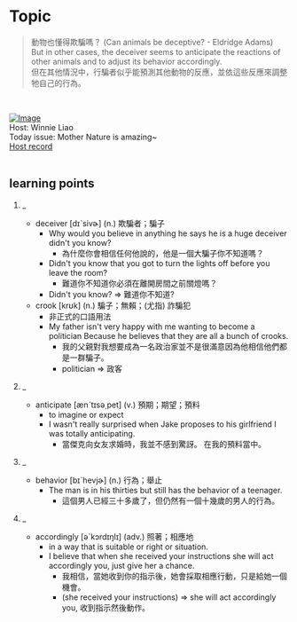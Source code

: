 # Topic

> 動物也懂得欺騙嗎？ (Can animals be deceptive? - Eldridge Adams) <br>
> But in other cases, the deceiver seems to anticipate the reactions of other animals and to adjust its behavior accordingly. <br>
> 但在其他情況中，行騙者似乎能預測其他動物的反應，並依這些反應來調整牠自己的行為。

 <br>

[![Image](https://cdn.voicetube.com/assets/thumbnails/40KRCazHyuw.jpg)](https://www.youtube.com/embed/40KRCazHyuw?rel=0&showinfo=0&cc_load_policy=0&controls=1&autoplay=1&iv_load_policy=3&playsinline=1&wmode=transparent&start=114&end=122&enablejsapi=1&origin=https://tw.voicetube.com&widgetid=1)<br>
Host: Winnie Liao
<br>Today issue: Mother Nature is amazing~
<br>
[Host record](https://cdn.voicetube.com/tmp/everyday_records/callmeboss901/2724.mp3)
<br><br>
## learning points
1. _
	* deceiver [dɪˋsivɚ] (n.) 欺騙者；騙子
        - Why would you believe in anything he says he is a huge deceiver didn't you know?
            + 為什麼你會相信任何他說的，他是一個大騙子你不知道嗎？
        - Didn't you know that you got to turn the lights off before you leave the room?
            + 難道你不知道你必須在離開房間之前關燈嗎？
        - Didn't you know? => 難道你不知道?
	* crook [krʊk] (n.) 騙子；無賴；(尤指) 詐騙犯
        - 非正式的口語用法
        - My father isn't very happy with me wanting to become a politician Because he believes that they are all a bunch of crooks.
            + 我的父親對我想要成為一名政治家並不是很滿意因為他相信他們都是一群騙子。
            + politician => 政客

2. _
	* anticipate [ænˋtɪsə͵pet] (v.) 預期；期望；預料
        - to imagine or expect
        - I wasn't really surprised when Jake proposes to his girlfriend I was totally anticipating.
            + 當傑克向女友求婚時，我並不感到驚訝。 在我的預料當中。

3. _
	* behavior [bɪˋhevjɚ] (n.) 行為；舉止
        - The man is in his thirties but still has the behavior of a teenager.
            + 這個男人已經三十多歲了，但仍然有一個十幾歲的男人的行為。

4. _
	* accordingly [əˋkɔrdɪŋlɪ] (adv.) 照著；相應地
        - in a way that is suitable or right or situation.
        - I believe that when she received your instructions she will act accordingly you, just give her a chance.
            + 我相信，當她收到你的指示後，她會採取相應行動，只是給她一個機會。
            + (she received your instructions) => she will act accordingly you, 收到指示然後動作。
